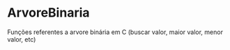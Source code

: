 # ArvoreBinaria
Funções referentes a arvore binária em C (buscar valor, maior valor, menor valor, etc)
